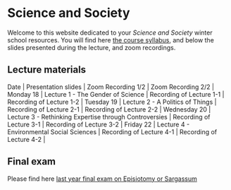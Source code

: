# Science and Society

Welcome to this website dedicated to your *Science and Society* winter school resources. You will find here [the course syllabus](/resources/science-and-society-syllabus.pdf), and below the slides presented during the lecture, and zoom recordings.

## Lecture materials

Date | Presentation slides | Zoom Recording 1/2 | Zoom Recording 2/2 |
Monday 18 | Lecture 1 - The Gender of Science | Recording of Lecture 1-1 | Recording of Lecture 1-2 |
Tuesday 19 | Lecture 2 - A Politics of Things | Recording of Lecture 2-1 | Recording of Lecture 2-2 |
Wednesday 20 | Lecture 3 - Rethinking Expertise through Controversies | Recording of Lecture 3-1 | Recording of Lecture 3-2 |
Friday 22 | Lecture 4 - Environmental Social Sciences | Recording of Lecture 4-1 | Recording of Lecture 4-2 |

## Final exam

Please find here [last year final exam on Episiotomy or Sargassum](/resources/2020-science-and-society-exam.pdf)
